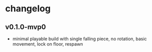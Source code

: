 # changelog

## v0.1.0-mvp0
- minimal playable build with single falling piece, no rotation, basic movement, lock on floor, respawn
